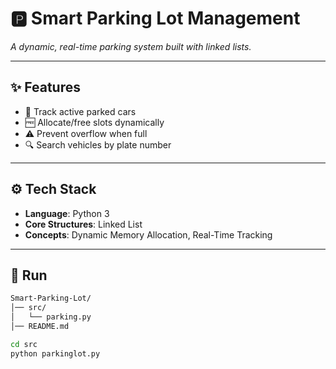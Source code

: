 
# 🅿️ Smart Parking Lot Management  

*A dynamic, real-time parking system built with linked lists.*  

---

## ✨ Features  
- 🚗 Track active parked cars  
- 🆓 Allocate/free slots dynamically  
- ⚠️ Prevent overflow when full  
- 🔍 Search vehicles by plate number  

---

## ⚙️ Tech Stack  
- **Language**: Python 3  
- **Core Structures**: Linked List  
- **Concepts**: Dynamic Memory Allocation, Real-Time Tracking  

---

## 🚀 Run  

```bash
Smart-Parking-Lot/
│── src/
│   └── parking.py
│── README.md

cd src
python parkinglot.py
